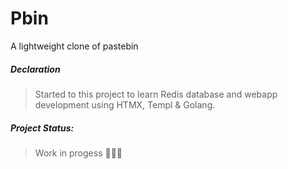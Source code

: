 # Pbin

A lightweight clone of pastebin

##### Declaration
> Started to this project to learn Redis database and webapp development using HTMX, Templ & Golang.

##### Project Status:
> Work in progess 🚧🚧🚧